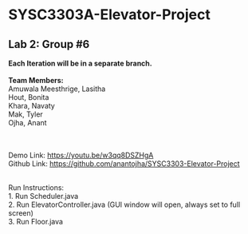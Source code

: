 <h1>SYSC3303A-Elevator-Project</h1>
<h2>Lab 2: Group #6</h2>
<b>Each Iteration will be in a separate branch.</b>
<br><br>
<b>Team Members:</b>
<br>
  Amuwala Meesthrige, Lasitha <br>
  Hout, Bonita  <br>
  Khara, Navaty <br>
  Mak, Tyler    <br>
  Ojha, Anant   <br>
  
  <br><br>
Demo Link:	   https://youtu.be/w3qq8DSZHgA 
<br>
Github Link:	 https://github.com/anantojha/SYSC3303-Elevator-Project 

<br>
Run Instructions:
<br>
1. Run Scheduler.java
<br>
2. Run ElevatorController.java (GUI window will open, always set to full screen)
<br>
3. Run Floor.java 
